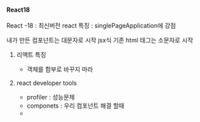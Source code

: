 #### React18

React -18 : 최신버전
react 특징 : singlePageApplication에 강점

내가 만든 컴포넌트는 대문자로 시작
jsx식 기존 html 태그는 소문자로 시작

1. 리액트 특징 
   - 객체를 함부로 바꾸지 마라


2. react developer tools
    - profiler : 성능문제
    - componets : 우리 컴포넌트 해결 할때
    - 